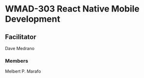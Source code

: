 # WMAD-303 React Native Mobile Development

## Facilitator
Dave Medrano

### Members
Melbert P. Marafo